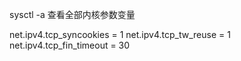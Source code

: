 sysctl -a 查看全部内核参数变量

net.ipv4.tcp_syncookies = 1
net.ipv4.tcp_tw_reuse = 1
net.ipv4.tcp_fin_timeout = 30